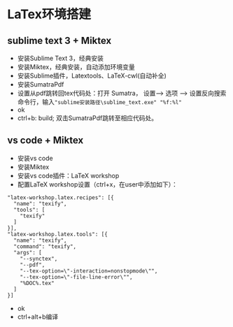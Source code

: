 # LaTex环境搭建
## sublime text 3 + Miktex 
- 安装Sublime Text 3，经典安装
- 安装Miktex，经典安装，自动添加环境变量
- 安装Sublime插件，Latextools、LaTeX-cwl(自动补全)
- 安装SumatraPdf
- 设置从pdf跳转回tex代码处：打开 Sumatra， 设置—–> 选项 —–> 设置反向搜索命令行，输入``"sublime安装路径\sublime_text.exe" "%f:%l"`` 
- ok
- ctrl+b: build; 双击SumatraPdf跳转至相应代码处。
## vs code + Miktex ##
- 安装vs code
- 安装Miktex
- 安装vs code插件：LaTeX workshop
- 配置LaTeX workshop设置（ctrl+x，在user中添加如下）：
```
"latex-workshop.latex.recipes": [{
  "name": "texify",
  "tools": [
    "texify"
  ]
}],
"latex-workshop.latex.tools": [{
  "name": "texify",
  "command": "texify",
  "args": [
    "--synctex",
    "--pdf",
    "--tex-option=\"-interaction=nonstopmode\"",
    "--tex-option=\"-file-line-error\"",
    "%DOC%.tex"
  ]
}]
```
- ok
- ctrl+alt+b编译

